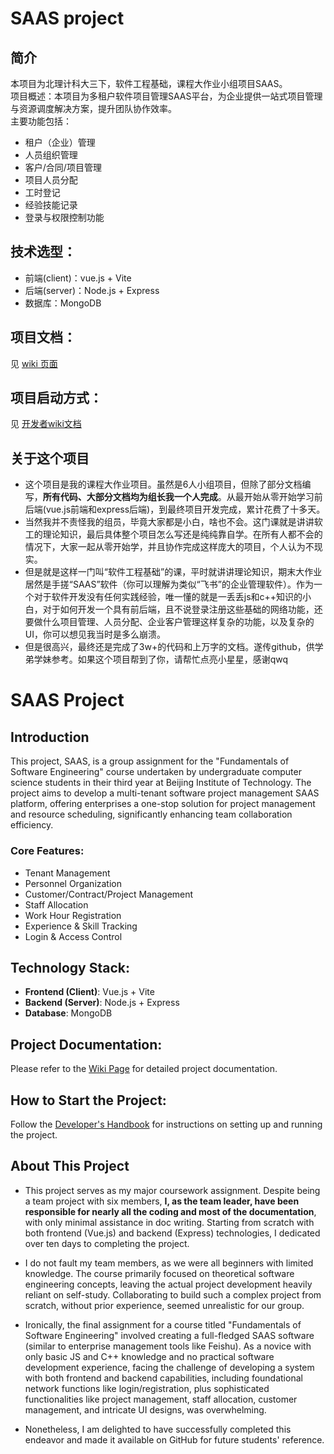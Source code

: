 # SAAS project

## 简介
本项目为北理计科大三下，软件工程基础，课程大作业小组项目SAAS。  
项目概述：本项目为多租户软件项目管理SAAS平台，为企业提供一站式项目管理与资源调度解决方案，提升团队协作效率。  
主要功能包括：
- 租户（企业）管理
- 人员组织管理
- 客户/合同/项目管理
- 项目人员分配
- 工时登记
- 经验技能记录
- 登录与权限控制功能  

## 技术选型：  
- 前端(client)：vue.js + Vite  
- 后端(server)：Node.js + Express  
- 数据库：MongoDB

## 项目文档：
见 [wiki 页面](https://github.com/Arkos123/bitcs-saas/wiki)

## 项目启动方式：
见 [开发者wiki文档](https://github.com/Arkos123/bitcs-saas/wiki/%E9%9D%A2%E5%90%91%E5%BC%80%E5%8F%91%E8%80%85%E7%9A%84%E5%BC%80%E5%8F%91%E6%89%8B%E5%86%8C)

## 关于这个项目
- 这个项目是我的课程大作业项目。虽然是6人小组项目，但除了部分文档编写，**所有代码、大部分文档均为组长我一个人完成**。从最开始从零开始学习前后端(vue.js前端和express后端)，到最终项目开发完成，累计花费了十多天。
- 当然我并不责怪我的组员，毕竟大家都是小白，啥也不会。这门课就是讲讲软工的理论知识，最后具体整个项目怎么写还是纯纯靠自学。在所有人都不会的情况下，大家一起从零开始学，并且协作完成这样庞大的项目，个人认为不现实。
- 但是就是这样一门叫“软件工程基础”的课，平时就讲讲理论知识，期末大作业居然是手搓“SAAS”软件（你可以理解为类似“飞书”的企业管理软件）。作为一个对于软件开发没有任何实践经验，唯一懂的就是一丢丢js和c++知识的小白，对于如何开发一个具有前后端，且不说登录注册这些基础的网络功能，还要做什么项目管理、人员分配、企业客户管理这样复杂的功能，以及复杂的UI，你可以想见我当时是多么崩溃。
- 但是很高兴，最终还是完成了3w+的代码和上万字的文档。遂传github，供学弟学妹参考。如果这个项目帮到了你，请帮忙点亮小星星，感谢qwq

# SAAS Project

## Introduction

This project, SAAS, is a group assignment for the "Fundamentals of Software Engineering" course undertaken by undergraduate computer science students in their third year at Beijing Institute of Technology. The project aims to develop a multi-tenant software project management SAAS platform, offering enterprises a one-stop solution for project management and resource scheduling, significantly enhancing team collaboration efficiency.

### Core Features:
- Tenant Management
- Personnel Organization
- Customer/Contract/Project Management
- Staff Allocation
- Work Hour Registration
- Experience & Skill Tracking
- Login & Access Control

## Technology Stack:

- **Frontend (Client)**: Vue.js + Vite
- **Backend (Server)**: Node.js + Express
- **Database**: MongoDB

## Project Documentation:

Please refer to the [Wiki Page](https://github.com/Arkos123/bitcs-saas/wiki) for detailed project documentation.

## How to Start the Project:

Follow the [Developer's Handbook](https://github.com/Arkos123/bitcs-saas/wiki/%E9%9D%A2%E5%90%91%E5%BC%80%E5%8F%91%E8%80%85%E7%9A%84%E5%BC%80%E5%8F%91%E6%89%8B%E5%86%8C) for instructions on setting up and running the project.

## About This Project

- This project serves as my major coursework assignment. Despite being a team project with six members, **I, as the team leader, have been responsible for nearly all the coding and most of the documentation**, with only minimal assistance in doc writing. Starting from scratch with both frontend (Vue.js) and backend (Express) technologies, I dedicated over ten days to completing the project.

- I do not fault my team members, as we were all beginners with limited knowledge. The course primarily focused on theoretical software engineering concepts, leaving the actual project development heavily reliant on self-study. Collaborating to build such a complex project from scratch, without prior experience, seemed unrealistic for our group.

- Ironically, the final assignment for a course titled "Fundamentals of Software Engineering" involved creating a full-fledged SAAS software (similar to enterprise management tools like Feishu). As a novice with only basic JS and C++ knowledge and no practical software development experience, facing the challenge of developing a system with both frontend and backend capabilities, including foundational network functions like login/registration, plus sophisticated functionalities like project management, staff allocation, customer management, and intricate UI designs, was overwhelming.

- Nonetheless, I am delighted to have successfully completed this endeavor and made it available on GitHub for future students' reference.
